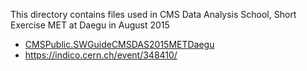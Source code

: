 This directory contains files used in CMS Data Analysis School, Short Exercise MET at Daegu in August 2015

* [CMSPublic.SWGuideCMSDAS2015METDaegu](https://twiki.cern.ch/twiki/bin/view/CMS/SWGuideCMSDataAnalysisSchool2015KoreaJetMetExercise)
* https://indico.cern.ch/event/348410/
